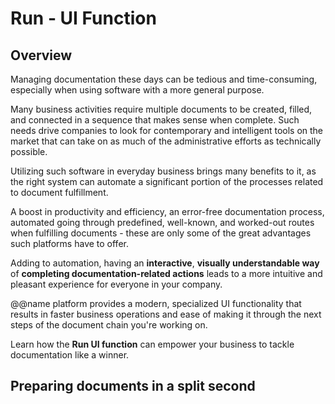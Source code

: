 # Run - UI Function

## Overview

Managing documentation these days can be tedious and time-consuming, especially when using software with a more general purpose.  

Many business activities require multiple documents to be created, filled, and connected in a sequence that makes sense when complete. 
Such needs drive companies to look for contemporary and intelligent tools on the market that can take on as much of the administrative efforts as technically possible.  

Utilizing such software in everyday business brings many benefits to it, as the right system can automate a significant portion of the processes related to document fulfillment.  

A boost in productivity and efficiency, an error-free documentation process, automated going through predefined, well-known, and worked-out routes when fulfilling documents - these are only some of the great advantages such platforms have to offer.  

Adding to automation, having an **interactive**, **visually understandable way** of **completing documentation-related actions** leads to a more intuitive and pleasant experience for everyone in your company.  

@@name platform provides a modern, specialized UI functionality that results in faster business operations and ease of making it through the next steps of the document chain you're working on.  

Learn how the **Run UI function** can empower your business to tackle documentation like a winner.  

## Preparing documents in a split second

